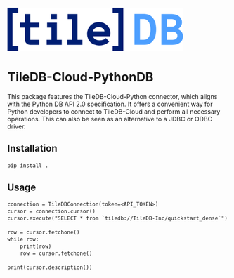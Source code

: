 <a href="https://tiledb.com/"><img src="https://github.com/TileDB-Inc/TileDB/raw/dev/doc/source/_static/tiledb-logo_color_no_margin_@4x.png" alt="TileDB logo" width="400"></a>

# TileDB-Cloud-PythonDB

This package features the TileDB-Cloud-Python connector, which aligns with the Python DB API 2.0 specification. It offers a convenient way for Python developers to connect to TileDB-Cloud and perform all necessary operations. 
This can also be seen as an alternative to a JDBC or ODBC driver.

## Installation

```bash
pip install .
```

## Usage

```
connection = TileDBConnection(token=<API_TOKEN>)
cursor = connection.cursor()
cursor.execute("SELECT * from `tiledb://TileDB-Inc/quickstart_dense`")

row = cursor.fetchone()
while row:
    print(row)
    row = cursor.fetchone()

print(cursor.description())

```
